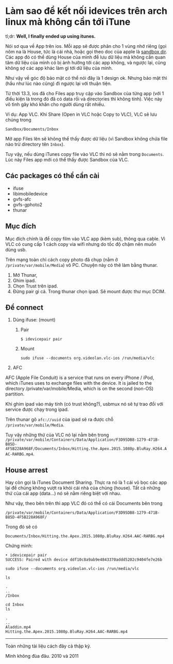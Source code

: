 # Làm sao để kết nối idevices trên arch linux mà không cần tới iTune

tl;dr: **Well, I finally ended up using itunes.**

Nói sơ qua về App trên ios. Mỗi app sẽ được phân cho 1 vùng nhớ riêng (gọi nôm na là House, tức là cái nhà, hoặc gọi theo doc của apple là [sandbox dir][1]. Các app đó có thể dùng House của mình để lưu dữ liệu mà không cần quan tâm dữ liệu của mình có bị ảnh hưởng tới các app không, và ngược lại, cũng không sợ các app khác làm gì tới dữ liệu của mình.

Như vậy về góc độ bảo mật có thể nói đây là 1 design ok. Nhưng bảo mật thì (hầu như lúc nào cũng) đi ngược lại với thuận tiện.

Từ thời 13.3, ios đã cho Files app truy cập vào Sandbox của từng app (với 1 điều kiện là trong đó đã có data rồi và directories thì không tính). Việc này vô tình gây khó khăn cho người dùng rất nhiều.

Ví dụ: App VLC. Khi Share (Open in VLC hoặc Copy to VLC), VLC sẽ lưu chúng trong

    Sandbox/Documents/Inbox

Mở app Files lên sẽ không thể thấy được dữ liệu (vì Sandbox không chứa file nào trừ directory tên `Inbox`).

Tuy vậy, nếu dùng iTunes copy file vào VLC thì nó sẽ nằm trong `Documents`. Lúc này Files app mới có thể thấy được Sandbox của VLC.

## Các packages có thể cần cài

- ifuse
- libimobiledevice
- gvfs-afc
- gvfs-gphoto2
- thunar

## Mục đích

Mục đích chính là để copy film vào VLC app (kèm sub), thông qua cable. Vì VLC có cung cấp 1 cách copy via wifi nhưng do tốc độ chậm nên muốn dùng usb.

Trên mạng toàn chỉ cách copy photo đã chụp (nằm ở `/private/var/mobile/Media`) vô PC. Chuyện này có thê làm bằng thunar.

1. Mở Thunar,
2. Ghim ipad.
3. Chọn Trust trên ipad.
4. Đừng pair gì cả. Trong thunar chọn ipad. Sẽ mount được thư mục DCIM.

## Để connect

1.  Dùng ifuse: (mount)

    1.  Pair

            $ idevicepair pair

    2.  Mount

            sudo ifuse --documents org.videolan.vlc-ios /run/media/vlc

2.  AFC

AFC (Apple File Conduit) is a service that runs on every iPhone / iPod, which iTunes uses to exchange files with the device. It is jailed to the directory /private/var/mobile/Media, which is on the second (non-OS) partition.

Khi ghim ipad vào máy tính (có trust không?), usbmux nó sẽ tự trao đổi với service được chạy trong ipad.

Trên thunar gõ `afc://uuid` của ipad sẽ ra được chỗ `/private/var/mobile/Media`.

Tuy vậy những thứ của VLC nó lại nằm bên trong `/private/var/mobile/Containers/Data/Application/F3D95DB8-1279-471B-B85D-4F5B228A968F/Documents/Inbox/Hitting.the.Apex.2015.1080p.BluRay.H264.AAC-RARBG.mp4`.

## House arrest

Hay còn gọi là iTunes Document Sharing. Thực ra nó là 1 cái vỏ bọc các app lại để chúng không vượt ra khỏi cái nhà của chúng (house). Tất cả những thứ của cái app (data...) nó sẽ nằm riêng biệt với nhau.

Như vậy, theo bên trên thì app VLC đó có thể có cái Documents bên trong

```
/private/var/mobile/Containers/Data/Application/F3D95DB8-1279-471B-B85D-4F5B228A968F/
```

Trong đó sẽ có

```
Documents/Inbox/Hitting.the.Apex.2015.1080p.BluRay.H264.AAC-RARBG.mp4
```

Chứng mình:

```
‣ idevicepair pair
SUCCESS: Paired with device ddf10c8a9ab9e4843370addd5202c9404fe7e26b

sudo ifuse --documents org.videolan.vlc-ios /run/media/vlc

ls

.
..
/Inbox

cd Inbox
ls

.
..
Aladdin.mp4
Hitting.the.Apex.2015.1080p.BluRay.H264.AAC-RARBG.mp4
```

---

Toàn những tài liệu cách đây cả thập kỷ.

Mình không đùa đâu. 2010 và 2011

[1]: https://developer.apple.com/library/archive/documentation/FileManagement/Conceptual/FileSystemProgrammingGuide/FileSystemOverview/FileSystemOverview.html#//apple_ref/doc/uid/TP40010672-CH2-SW13
